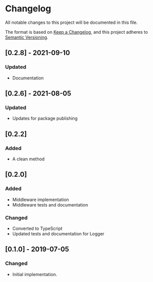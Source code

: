 # Changelog
All notable changes to this project will be documented in this file.

The format is based on [Keep a Changelog](https://keepachangelog.com/en/1.0.0/),
and this project adheres to [Semantic Versioning](https://semver.org/spec/v2.0.0.html).

## [0.2.8]  - 2021-09-10
### Updated
- Documentation 

## [0.2.6] - 2021-08-05
### Updated
- Updates for package publishing


## [0.2.2]
### Added
- A clean method

## [0.2.0]
### Added
- Middleware implementation
- Middleware tests and documentation
### Changed
- Converted to TypeScript
- Updated tests and documentation for Logger


## [0.1.0] - 2019-07-05
### Changed
- Initial implementation.
